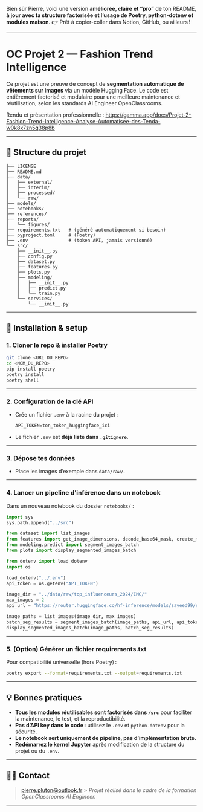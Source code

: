 Bien sûr Pierre, voici une version **améliorée, claire et “pro”** de ton README, **à jour avec ta structure factorisée et l’usage de Poetry, python-dotenv et modules maison**.
👉 Prêt à copier-coller dans Notion, GitHub, ou ailleurs !

---

# OC Projet 2 — Fashion Trend Intelligence

Ce projet est une preuve de concept de **segmentation automatique de vêtements sur images** via un modèle Hugging Face.
Le code est entièrement factorisé et modulaire pour une meilleure maintenance et réutilisation, selon les standards AI Engineer OpenClassrooms.

Rendu et présentation professionnelle : https://gamma.app/docs/Projet-2-Fashion-Trend-Intelligence-Analyse-Automatisee-des-Tenda-w0k8x7zn5q38p8b

---

## 📁 **Structure du projet**

```plaintext
├── LICENSE
├── README.md
├── data/
│   ├── external/
│   ├── interim/
│   ├── processed/
│   └── raw/
├── models/
├── notebooks/
├── references/
├── reports/
│   └── figures/
├── requirements.txt   # (généré automatiquement si besoin)
├── pyproject.toml     # (Poetry)
├── .env               # (token API, jamais versionné)
└── src/
    ├── __init__.py
    ├── config.py
    ├── dataset.py
    ├── features.py
    ├── plots.py
    ├── modeling/
    │   ├── __init__.py
    │   ├── predict.py
    │   └── train.py
    └── services/
        └── __init__.py
```

---

## 🚀 **Installation & setup**

### 1. **Cloner le repo & installer Poetry**

```bash
git clone <URL_DU_REPO>
cd <NOM_DU_REPO>
pip install poetry
poetry install
poetry shell
```

---

### 2. **Configuration de la clé API**

- Crée un fichier `.env` à la racine du projet :

  ```dotenv
  API_TOKEN=ton_token_huggingface_ici
  ```

- Le fichier `.env` est **déjà listé dans `.gitignore`**.

---

### 3. **Dépose tes données**

- Place les images d’exemple dans `data/raw/`.

---

### 4. **Lancer un pipeline d’inférence dans un notebook**

Dans un nouveau notebook du dossier `notebooks/` :

```python
import sys
sys.path.append("../src")

from dataset import list_images
from features import get_image_dimensions, decode_base64_mask, create_masks
from modeling.predict import segment_images_batch
from plots import display_segmented_images_batch

from dotenv import load_dotenv
import os

load_dotenv("../.env")
api_token = os.getenv("API_TOKEN")

image_dir = "../data/raw/top_influenceurs_2024/IMG/"
max_images = 2
api_url = "https://router.huggingface.co/hf-inference/models/sayeed99/segformer_b3_clothes"

image_paths = list_images(image_dir, max_images)
batch_seg_results = segment_images_batch(image_paths, api_url, api_token)
display_segmented_images_batch(image_paths, batch_seg_results)
```

---

### 5. **(Option) Générer un fichier requirements.txt**

Pour compatibilité universelle (hors Poetry) :

```bash
poetry export --format=requirements.txt --output=requirements.txt
```

---

## 💡 **Bonnes pratiques**

- **Tous les modules réutilisables sont factorisés dans `/src`** pour faciliter la maintenance, le test, et la reproductibilité.
- **Pas d’API key dans le code :** utilisez le `.env` et `python-dotenv` pour la sécurité.
- **Le notebook sert uniquement de pipeline, pas d’implémentation brute.**
- **Redémarrez le kernel Jupyter** après modification de la structure du projet ou du `.env`.

---

## 🧑‍💻 **Contact**

> [pierre.pluton@outlook.fr](mailto:pierre.pluton@outlook.fr) > _Projet réalisé dans le cadre de la formation OpenClassrooms AI Engineer._

---
